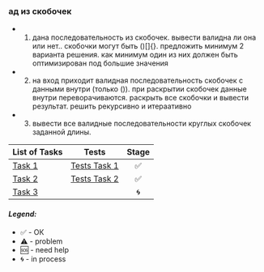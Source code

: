 ### ад из скобочек

- 1. дана последовательность из скобочек. вывести валидна ли она или нет.. скобочки могут быть ()[]{}. предложить минимум 2 варианта решения. как минимум один из них должен быть оптимизирован под большие значения
- 2. на вход приходит валидная последовательность скобочек с данными внутри (только ()). при раскрытии скобочек данные внутри переворачиваются. раскрыть все скобочки и вывести результат. решить рекурсивно и итераативно
- 3. вывести все валидные последовательности круглых скобочек заданной длины.

| List of Tasks                                                                                                            |                                                               Tests                                                               | Stage |
| ------------------------------------------------------------------------------------------------------------------------ | :-------------------------------------------------------------------------------------------------------------------------------: | :---: |
| [Task 1](https://github.com/ripdotnet/GlobantAlgo/blob/main/src/GlobantAlgo/26.07/BracketsValidator/ValidateBrackets.cs) | [Tests Task 1](https://github.com/ripdotnet/GlobantAlgo/blob/main/src/GlobantAlgo/26.07/ProjectWithTests/ValidateBracketsTest.cs) |  ✅   |
| [Task 2]()                                                                                                               |   [Tests Task 2](https://github.com/ripdotnet/GlobantAlgo/blob/main/src/GlobantAlgo/26.07/ProjectWithTests/ReverseDataTest.cs)    |  ✅   |
| [Task 3 ]()                                                                                                              |                                                                                                                                   |  🌀   |

#### <i>Legend:</i>

<ul>
<li>✅ - ОК
<li>⚠️ - problem
<li>🆘 - need help
<li>🌀 - in process
</ul>
